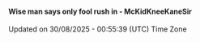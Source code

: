 #### Wise man says only fool rush in - McKidKneeKaneSir
Updated on 30/08/2025 - 00:55:39 (UTC) Time Zone
